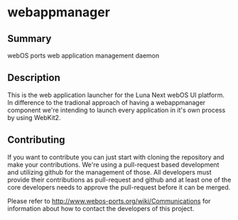 webappmanager
=============

Summary
-------
webOS ports web application management daemon

Description
-----------
This is the web application launcher for the Luna Next webOS UI platform. In difference to
the tradional approach of having a webappmanager component we're intending to launch every
application in it's own process by using WebKit2.

## Contributing

If you want to contribute you can just start with cloning the repository and make your
contributions. We're using a pull-request based development and utilizing github for the
management of those. All developers must provide their contributions as pull-request and
github and at least one of the core developers needs to approve the pull-request before it
can be merged.

Please refer to http://www.webos-ports.org/wiki/Communications for information about how to
contact the developers of this project.
